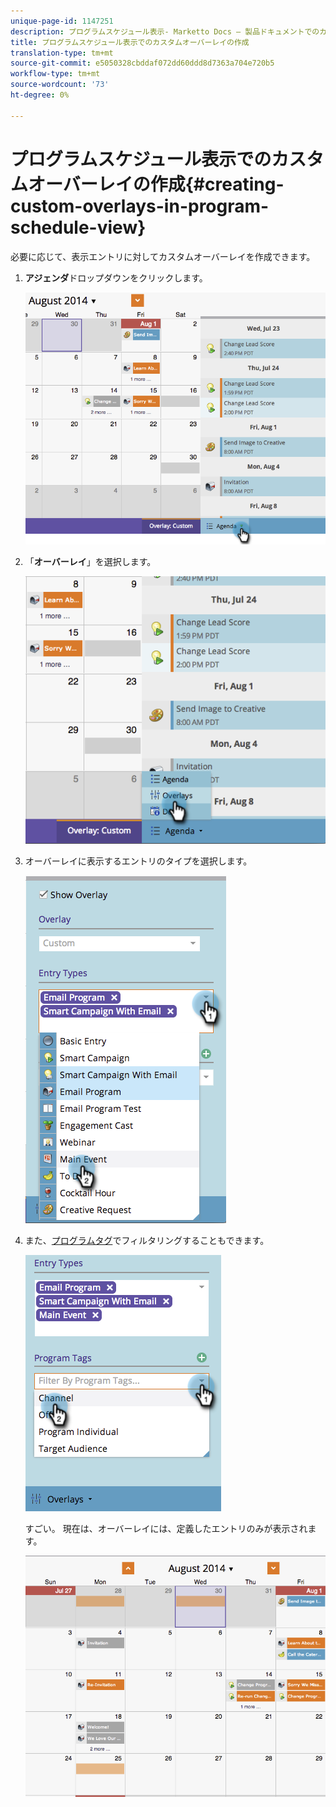 ```yaml
---
unique-page-id: 1147251
description: プログラムスケジュール表示- Marketto Docs — 製品ドキュメントでのカスタムオーバーレイの作成
title: プログラムスケジュール表示でのカスタムオーバーレイの作成
translation-type: tm+mt
source-git-commit: e5050328cbddaf072dd60ddd8d7363a704e720b5
workflow-type: tm+mt
source-wordcount: '73'
ht-degree: 0%

---
```



# プログラムスケジュール表示でのカスタムオーバーレイの作成{#creating-custom-overlays-in-program-schedule-view}

必要に応じて、表示エントリに対してカスタムオーバーレイを作成できます。

1. **アジェンダ**&#x200B;ドロップダウンをクリックします。

   ![](assets/image2014-9-24-10-3a20-3a11.png)

1. 「**オーバーレイ**」を選択します。

   ![](assets/image2014-9-24-10-3a20-3a17.png)

1. オーバーレイに表示するエントリのタイプを選択します。

   ![](assets/image2014-9-24-10-3a20-3a26.png)

1. また、[プログラムタグ](/help/marketo/product-docs/core-marketo-concepts/programs/working-with-programs/understanding-tags/use-tags-in-a-program.md)でフィルタリングすることもできます。

   ![](assets/image2014-9-24-10-3a20-3a32.png)

   すごい。 現在は、オーバーレイには、定義したエントリのみが表示されます。

   ![](assets/image2014-9-24-10-3a20-3a37.png)
